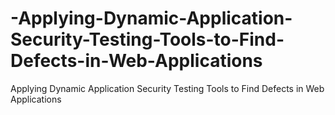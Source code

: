 # -Applying-Dynamic-Application-Security-Testing-Tools-to-Find-Defects-in-Web-Applications
 Applying Dynamic Application Security Testing Tools to Find Defects in Web Applications
